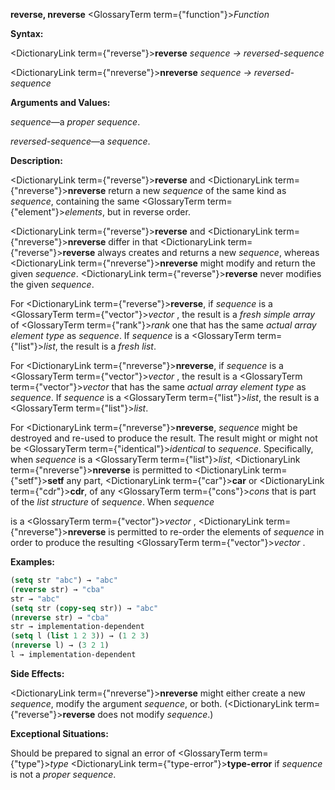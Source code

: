 **reverse, nreverse** <GlossaryTerm  term={"function"}><i>Function</i></GlossaryTerm>

**Syntax:**

<DictionaryLink  term={"reverse"}><b>reverse</b></DictionaryLink> *sequence → reversed-sequence*

<DictionaryLink  term={"nreverse"}><b>nreverse</b></DictionaryLink> *sequence → reversed-sequence*

**Arguments and Values:**

*sequence*—a *proper sequence*.

*reversed-sequence*—a *sequence*.

**Description:**

<DictionaryLink  term={"reverse"}><b>reverse</b></DictionaryLink> and <DictionaryLink  term={"nreverse"}><b>nreverse</b></DictionaryLink> return a new *sequence* of the same kind as *sequence*, containing the same <GlossaryTerm  term={"element"}><i>elements</i></GlossaryTerm>, but in reverse order.

<DictionaryLink  term={"reverse"}><b>reverse</b></DictionaryLink> and <DictionaryLink  term={"nreverse"}><b>nreverse</b></DictionaryLink> differ in that <DictionaryLink  term={"reverse"}><b>reverse</b></DictionaryLink> always creates and returns a new *sequence*, whereas <DictionaryLink  term={"nreverse"}><b>nreverse</b></DictionaryLink> might modify and return the given *sequence*. <DictionaryLink  term={"reverse"}><b>reverse</b></DictionaryLink> never modifies the given *sequence*.

For <DictionaryLink  term={"reverse"}><b>reverse</b></DictionaryLink>, if *sequence* is a <GlossaryTerm  term={"vector"}><i>vector</i></GlossaryTerm> , the result is a *fresh simple array* of <GlossaryTerm  term={"rank"}><i>rank</i></GlossaryTerm> one that has the same *actual array element type* as *sequence*. If *sequence* is a <GlossaryTerm  term={"list"}><i>list</i></GlossaryTerm>, the result is a *fresh list*.

For <DictionaryLink  term={"nreverse"}><b>nreverse</b></DictionaryLink>, if *sequence* is a <GlossaryTerm  term={"vector"}><i>vector</i></GlossaryTerm> , the result is a <GlossaryTerm  term={"vector"}><i>vector</i></GlossaryTerm> that has the same *actual array element type* as *sequence*. If *sequence* is a <GlossaryTerm  term={"list"}><i>list</i></GlossaryTerm>, the result is a <GlossaryTerm  term={"list"}><i>list</i></GlossaryTerm>.

For <DictionaryLink  term={"nreverse"}><b>nreverse</b></DictionaryLink>, *sequence* might be destroyed and re-used to produce the result. The result might or might not be <GlossaryTerm  term={"identical"}><i>identical</i></GlossaryTerm> to *sequence*. Specifically, when *sequence* is a <GlossaryTerm  term={"list"}><i>list</i></GlossaryTerm>, <DictionaryLink  term={"nreverse"}><b>nreverse</b></DictionaryLink> is permitted to <DictionaryLink  term={"setf"}><b>setf</b></DictionaryLink> any part, <DictionaryLink  term={"car"}><b>car</b></DictionaryLink> or <DictionaryLink  term={"cdr"}><b>cdr</b></DictionaryLink>, of any <GlossaryTerm  term={"cons"}><i>cons</i></GlossaryTerm> that is part of the *list structure* of *sequence*. When *sequence*

is a <GlossaryTerm  term={"vector"}><i>vector</i></GlossaryTerm> , <DictionaryLink  term={"nreverse"}><b>nreverse</b></DictionaryLink> is permitted to re-order the elements of *sequence* in order to produce the resulting <GlossaryTerm  term={"vector"}><i>vector</i></GlossaryTerm> .

**Examples:**

```lisp
(setq str "abc") → "abc" 
(reverse str) → "cba" 
str → "abc" 
(setq str (copy-seq str)) → "abc" 
(nreverse str) → "cba" 
str → implementation-dependent 
(setq l (list 1 2 3)) → (1 2 3) 
(nreverse l) → (3 2 1) 
l → implementation-dependent 
```

**Side Effects:**

<DictionaryLink  term={"nreverse"}><b>nreverse</b></DictionaryLink> might either create a new *sequence*, modify the argument *sequence*, or both. (<DictionaryLink  term={"reverse"}><b>reverse</b></DictionaryLink> does not modify *sequence*.)

**Exceptional Situations:**

Should be prepared to signal an error of <GlossaryTerm  term={"type"}><i>type</i></GlossaryTerm> <DictionaryLink  term={"type-error"}><b>type-error</b></DictionaryLink> if *sequence* is not a *proper sequence*.

